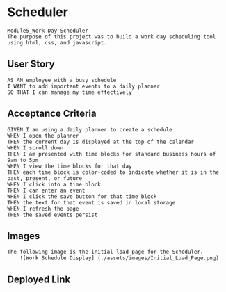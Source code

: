 # Scheduler
    Module5_Work Day Scheduler
    The purpose of this project was to build a work day scheduling tool using html, css, and javascript.

## User Story
    AS AN employee with a busy schedule
    I WANT to add important events to a daily planner
    SO THAT I can manage my time effectively

## Acceptance Criteria
    GIVEN I am using a daily planner to create a schedule
    WHEN I open the planner
    THEN the current day is displayed at the top of the calendar
    WHEN I scroll down
    THEN I am presented with time blocks for standard business hours of 9am to 5pm
    WHEN I view the time blocks for that day
    THEN each time block is color-coded to indicate whether it is in the past, present, or future
    WHEN I click into a time block
    THEN I can enter an event
    WHEN I click the save button for that time block
    THEN the text for that event is saved in local storage
    WHEN I refresh the page
    THEN the saved events persist

## Images
    The following image is the initial load page for the Scheduler.
        ![Work Schedule Display] (./assets/images/Initial_Load_Page.png)

## Deployed Link


